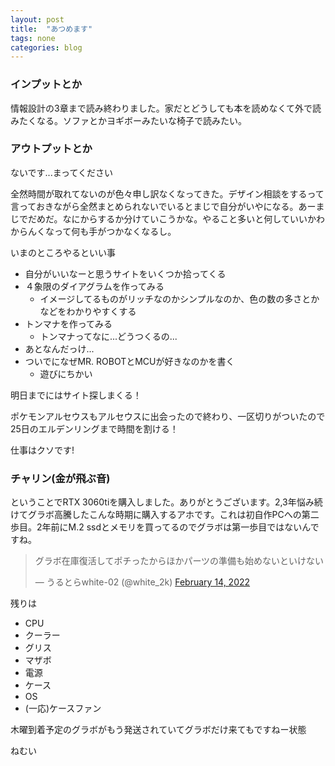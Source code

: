 ```yaml
---
layout: post
title:  "あつめます"
tags: none
categories: blog
---
```


### インプットとか
情報設計の3章まで読み終わりました。家だとどうしても本を読めなくて外で読みたくなる。ソファとかヨギボーみたいな椅子で読みたい。

### アウトプットとか
ないです...まってください

全然時間が取れてないのが色々申し訳なくなってきた。デザイン相談をするって言っておきながら全然まとめられないでいるとまじで自分がいやになる。あーまじでだめだ。なにからするか分けていこうかな。やること多いと何していいかわからんくなって何も手がつかなくなるし。

いまのところやるといい事
- 自分がいいなーと思うサイトをいくつか拾ってくる
- ４象限のダイアグラムを作ってみる
  - イメージしてるものがリッチなのかシンプルなのか、色の数の多さとかなどをわかりやすくする
- トンマナを作ってみる
  - トンマナってなに...どうつくるの...
- あとなんだっけ...
- ついでになぜMR. ROBOTとMCUが好きなのかを書く
  - 遊びにちかい

明日までにはサイト探しまくる！

ポケモンアルセウスもアルセウスに出会ったので終わり、一区切りがついたので25日のエルデンリングまで時間を割ける！

仕事はクソです!

### チャリン(金が飛ぶ音)
ということでRTX 3060tiを購入しました。ありがとうございます。2,3年悩み続けてグラボ高騰したこんな時期に購入するアホです。これは初自作PCへの第二歩目。2年前にM.2 ssdとメモリを買ってるのでグラボは第一歩目ではないんですね。

<blockquote class="twitter-tweet"><p lang="ja" dir="ltr">グラボ在庫復活してポチったからほかパーツの準備も始めないといけない</p>&mdash; うるとらwhite-02 (@white_2k) <a href="https://twitter.com/white_2k/status/1493364507699482626?ref_src=twsrc%5Etfw">February 14, 2022</a></blockquote> <script async src="https://platform.twitter.com/widgets.js" charset="utf-8"></script>

残りは
- CPU
- クーラー
- グリス
- マザボ
- 電源
- ケース
- OS
- (一応)ケースファン

木曜到着予定のグラボがもう発送されていてグラボだけ来てもですねー状態

ねむい
